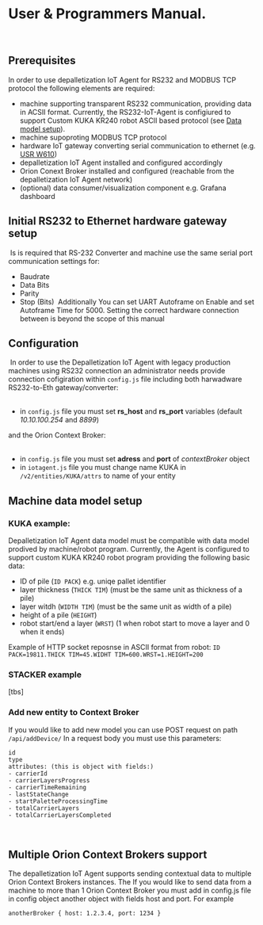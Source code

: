 # User & Programmers Manual. 
​
## Prerequisites
In order to use depalletization IoT Agent for RS232 and MODBUS TCP protocol the following elements are required:
​
* machine supporting transparent RS232 communication, providing data in ACSII format. Currently, the RS232-IoT-Agent is configiured to support Custom KUKA KR240 robot ASCII based protocol (see [Data model setup](#Data)). 
* machine supoproting MODBUS TCP protocol
* hardware IoT gateway converting serial communication to ethernet (e.g. [USR W610](https://www.pusr.com/products/rs232/rs485-to-wifi-converters-usr-w610.html))
* depalletization IoT Agent installed and configured accordingly
* Orion Conext Broker installed and configured (reachable from the depalletization IoT Agent network)
* (optional) data consumer/visualization component e.g. Grafana dashboard 
​
## Initial RS232 to Ethernet hardware gateway setup
​
Is is required that RS-232 Converter and machine use the same serial port communication settings for: 
​
* Baudrate
* Data Bits
* Parity
* Stop (Bits)
​
Additionally You can set UART Autoframe on Enable and set Autoframe Time for 5000. Setting the correct hardware connection between  is beyond the scope of this manual
​
​
## Configuration
​
In order to use the Depalletization IoT Agent with legacy production machines using RS232 connection an administrator needs provide connection cofigiration within `config.js` file including both harwadware RS232-to-Eth gateway/converter:  
​
- in `config.js` file you must set **rs_host** and **rs_port** variables (default *10.10.100.254* and *8899*)

and the Orion Context Broker:  
​
- in `config.js` file you must set **adress** and **port** of *contextBroker* object
- in `iotagent.js` file you must change name KUKA in `/v2/entities/KUKA/attrs` to name of your entity​​
​
## Machine data model setup 

### KUKA example: 
Depalletization IoT Agent data model must be compatible with data model prodived by machine/robot program. Currently, the Agent is configured to support custom KUKA KR240 robot program providing the following basic data:
​
​
* ID of pile (`ID PACK`) e.g. uniqe pallet identifier 
* layer thickness (`THICK TIM`) (must be the same unit as thickness of a pile)
* layer witdh (`WIDTH TIM`) (must be the same unit as width of a pile)
* height of a pile (`HEIGHT`)
* robot start/end a layer (`WRST`) (1 when robot start to move a layer and 0 when it ends)

Example of HTTP socket reposnse in ASCII format from robot: `ID PACK=19811.THICK TIM=45.WIDHT TIM=600.WRST=1.HEIGHT=200`

### STACKER example
[tbs]


### Add new entity to Context Broker
If you would like to add new model you can use POST request on path `/api/addDevice/`
In a request body you must use this parameters:
​
```
id
type
attributes: (this is object with fields:)
- carrierId
- carrierLayersProgress
- carrierTimeRemaining
- lastStateChange
- startPaletteProcessingTime
- totalCarrierLayers
- totalCarrierLayersCompleted
```
​
## Multiple Orion Context Brokers support
The depalletization IoT Agent supports sending contextual data to multiple Orion Context Brokers instances. The If you would like to send data from a machine to more than 1 Orion Context Broker you must add in config.js file in config object another object with fields host and port. For example
​
```
anotherBroker { host: 1.2.3.4, port: 1234 }
```

